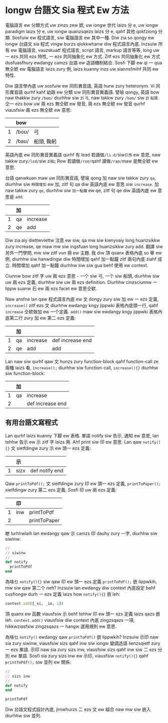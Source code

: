 # Iongw 台語文 Sia 程式 Ew 方法

電腦語言 ew 分類方式 uw zinzs zew 欵, uw iongw 世代 laizs 分 e, uw iongw paradigm laizs 分 e, uw iongw quanzsqezs laizs 分 e, qahf 其他 qokfziong 分類. Sosfuiw ew 程式語言, siw 電腦語言 ew 其中一種. Diw zia so qongy ew iongw 台語文 sia 程式 vingw burzs qiokkwhanw diw 程式語言內底. Inzsuiw 所有 ew 電腦語言, vauzskuatf 程式語言, script 語言, markup 語言等等, long uw 一 ezs 共同 ezs 特性, 一 ezs 共同抽象化 ew 方式. Zitf ezs 共同抽象化 ew 方式 dusfuasfhury ewdangy camzs 台語 ew 造語機制結合. Sosfi 下脚 ew qi 一 qua 無仝欵 ew 電腦語言 laizs zury 例, laizs kuanny inzs uw siannsfmihf 共同 ew 特性.

Diw 語言學內底 uw sosfuiw ew 同形異音語, 英語 hurw zury heteronym. Vi 同形異音語 qurhf kahf 幼路 ew 分類 siw 同形異音異義語. 譬喻 qongy, 英語 bow naw thakkw zury `/boʊ/` diurhhw siw zi `弓`, naw takkw zury `/baʊ/` siw zi `船頭`. 仝一 ezs bow uw 兩 ezs 無仝欵 ew 發音, 兩 ezs 無仝欵 ew 發音 qurhf viausfsiw 兩 ezs 無仝欵 ew 意思:

| | bow | |
| :--- | :--- | :--- |
| 1 | /boʊ/ | 弓 |
| 2 | /baʊ/ | 船頭, 鞠躬 |

英語內底 ew 同形異音異義語 qurhf 有 lead 若讀做`/liːd/`siw`引𤆬` ew 意思, naw takkw zury`/lɛd/`siw zi`鉛`; Row 若讀做`/roʊ/`qahf 讀做`/raʊ/`maw 是無仝欵 ew 意思.

台語 qanwkuan maw uw 同形異音語, 譬喻 qong 加 naw siw takkw zury `qa`, diurhhw siw `時間增加` ew 加, zitf 句 qa diw 英語內底 ew 意思 siw `increase`. 加 naw takkw zury `qe`, diurhhw siw `加一點鐘` ew qe, zitf 句 qe diw 英語內底 ew 意思是 `add`:

| | 加 | |
| :--- | :--- | :--- |
| 1 | qa | increase |
| 2 | qe | add |

Diw zia aiy diettwviettw 注意 ew siw, qa mw siw kienyvaiy long huanzsikkw zury increase, qe maw mw siw ingsfuan long huanzsikkw zury add. 翻譯 siw 另外一門學問, mw siw zitf vun 冊 ew 主題. 我 diw 頂 quanx 表格內底 so 舉 ew 例, diurhhw siw hanwdingw diw 時間增加 qahf 加一點鐘 zitf 兩句內底 ziahf 成立. 時間增加 qahf 加一點鐘 diurhhw siw siw gua behf 使用 ew context.

Ciunnw bow zitf 字 uw 兩 ezs 意思 - 一个 siw 弓, 一个 siw 船頭, diurhhw siw uw 兩 ezs 定義, diurhhw siw uw 兩 ezs definition. Diurhhw cinzsciunnw 一 lippw suanw 石 ew 兩 ezs facet ew 意思仝欵.

Naw ansfne lan qaw 程式語言內底 ew 文 dongy zury siw 加 ew 一 ezs 定義, `increase()` zitf ezs 文 diurhhw ewdangy kngy jippwki 表格內底頭一行, qahf `increase` 仝欵做加 ew 一个定義. `add()` maw siw ewdangy kngy jippwki 表格內底第二行 zury 加 ew 第二 ezs 定義:

| | 加 | | |
| :--- | :--- | :--- | :--- |
| 1 | qa | increase | def increase end |
| 2 | qe | add | add |

Lan naw siw qurhf qaw 文 hunzs zury function-block qahf function-call ze 兩種 laizs 看, `increase();` diurhhw siw function-call, `increase(){}` diurhhw siw function-block:

| | 加 | |
| :--- | :--- | :--- |
| 1 | qa | increase |
| 2 | | def increase end |

## 有用台語文寫程式

Lan qurhf laizs kuanny 下脚 ew 表格. 單語 notify siw 告示, 通知 ew 意思, lan tehhw 告示 ew 示 zitf 字 laizs 用. Ahf print siw 印 ew 意思. Lan qaw `notify(){}` 文 sietfdingw zury 示 ew 頭一 ezs 定義:

| | 示 | |
| :--- | :--- | :--- |
| 1 | sizx | def notify end |

Qaw `printToPdf();` 文 sietfdingw zury 印 ew 頭一 ezs 定義, `printToPaper();` sietfdingw zury 第二 ezs 定義. Sosfi 印 uw 兩 ezs 定義:

| | 印 | |
| :--- | :--- | :--- |
| 1 | inw | printToPdf |
| 2 | | printToPaper |

紲 lurhhwlaih lan ewdangy qaw 示 camzs 印 dauhy zury 一字, diurhhw siw siwinw:

```ruby
//
// siwinw
//
def notify
  printToPdf
end
```

為啥乜 `notify(){}` siw qaw 印 ew 頭一 ezs 定義 `printToPdf();` 嵌 lippwkih, mw siw qaw 第二个 neh? Inzsuiw lan ewdangy diw context 內底設定 behf cusfiongw durh 一 ezs 定義 laizs how `notify(){}` 嵌 leh:

```ruby
context.add([_si, _in, 1])
```

頂 quanx ew 函數 viausfsiw 示 behf tehhw 印 ew 頭一 ezs 定義 laizs qazs 嵌 leh. `context.add()` viausfsiw diw context 內底 zingzsqazs 一項, hikkwziasfsiw zingzsqazs 一 hangw 選用規則 ew 意思.

為啥乜 `notify()` ewdangy qaw `printToPdf()` 嵌 lippwkih? Inzsuiw 示印 naw sia zury siwinw, viausfsiw sizs qahf inw siw iongw 變調造語 lienzsqietf zury 一 ezs 單語. 示印 naw sia zury sizs inw, viausfsiw sizs qahf inw siw 二 ezs 分別 ew 單語. Sosfi sia zury sizs inw ew 示印, viausfsiw `notify(){}` qahf `printToPdf();` siw 並列 ew 關係:

```ruby
//
// sizs inw
//
def notify
end

printToPdf
```

Diw 台語文程式設計內底, jimwhurzs 二 ezs 文 ew 組合 naw mw siw 嵌入 diurhhw siw 並列.
